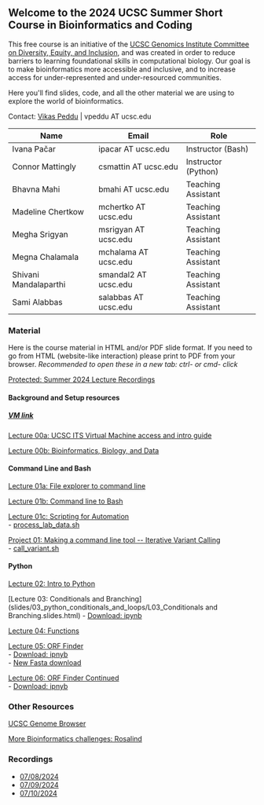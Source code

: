 ## Welcome to the 2024 UCSC Summer Short Course in Bioinformatics and Coding

This free course is an initiative of the [UCSC Genomics Institute Committee on Diversity, Equity, and Inclusion](https://genomics.ucsc.edu/diversity-committee/), 
and was created in order to reduce barriers to learning foundational skills in computational biology.
Our goal is to make bioinformatics more accessible and inclusive, and to increase access for under-represented and under-resourced communities.

Here you'll find slides, code, and all the other material we are using to explore the world of bioinformatics.

Contact: [Vikas Peddu](https://github.com/vpeddu) | vpeddu AT ucsc.edu

| Name                  | Email                | Role                |
|-----------------------|----------------------|---------------------|
| Ivana Pačar           | ipacar AT ucsc.edu   | Instructor (Bash)   |
| Connor Mattingly      | csmattin AT ucsc.edu | Instructor (Python) |
| Bhavna Mahi           | bmahi AT ucsc.edu    | Teaching Assistant  |
| Madeline Chertkow     | mchertko AT ucsc.edu | Teaching Assistant  |
| Megha Srigyan         | msrigyan AT ucsc.edu | Teaching Assistant  |
| Megna Chalamala       | mchalama AT ucsc.edu | Teaching Assistant  |
| Shivani Mandalaparthi | smandal2 AT ucsc.edu | Teaching Assistant  |
| Sami Alabbas          | salabbas AT ucsc.edu | Teaching Assistant  |

### Material

Here is the course material in HTML and/or PDF slide format.
If you need to go from HTML (website-like interaction) please print to PDF from your browser.
*Recommended to open these in a new tab: ctrl- or cmd- click*

[Protected: Summer 2024 Lecture Recordings](https://drive.google.com/drive/folders/1RZjdzRFGXzZr6II2_v10Nr5F-tIvRdW5?usp=drive_link)

#### Background and Setup resources
##### [VM link](https://remotelab.lt.ucsc.edu/#/) 
[Lecture 00a: UCSC ITS Virtual Machine access and intro guide](slides/00_intro_and_background/00a_BSCC_resource_2023.pdf)

[Lecture 00b: Bioinformatics, Biology, and Data](slides/00_intro_and_background/00b_bioinformatics_bio_data.html)  

#### Command Line and Bash

[Lecture 01a: File explorer to command line](slides/01_command_line_and_bash/01a_file_explorer_to_cmdline.html)  

[Lecture 01b: Command line to Bash](slides/01_command_line_and_bash/01b_commandline_to_bash.html)  

[Lecture 01c: Scripting for Automation](slides/01_command_line_and_bash/01c_scripting_for_automation.html)  
	- [process_lab_data.sh](https://github.com/rreggiar/ucsc_scbc_2022/blob/4c704f8751c9c91cbfd162354f76c56113c4cd35/code/process_lab_data.sh)  

[Project 01: Making a command line tool -- Iterative Variant Calling](slides/01_command_line_and_bash/01d_intermediate_bash_scripting.html)  
	- [call_variant.sh](https://github.com/rreggiar/ucsc_scbc_2022/blob/4c704f8751c9c91cbfd162354f76c56113c4cd35/code/call_variant.sh)    

#### Python

[Lecture 02: Intro to Python](slides/02_intro_python/02_intro_python.slides.html)  

[Lecture 03: Conditionals and Branching](slides/03_python_conditionals_and_loops/L03_Conditionals and Branching.slides.html)
	- [Download: ipynb](slides/03_python_conditionals_and_loops/L03_Conditionals_and_Branching.ipynb)  

[Lecture 04: Functions](slides/04_functions/L04_functions.slides.html)  

[Lecture 05: ORF Finder](slides/L05_ORF_finder/L05_ORF_finder.slides.html)  
	- [Download: ipnyb](slides/L05_ORF_finder/L05_ORF_finder.ipynb)  
	- [New Fasta download](https://raw.githubusercontent.com/rreggiar/ucsc_scbc_2022/master/slides/L05_ORF_finder/test.fasta)  

[Lecture 06: ORF Finder Continued](slides/L06_ORF_finder_continued/L06_ORF_finder_student.slides.html)  
	- [Download: ipnyb](slides/L06_ORF_finder_continued/L06_ORF_finder_student.ipynb)  


### Other Resources  

[UCSC Genome Browser](https://genome.ucsc.edu)  

[More Bioinformatics challenges: Rosalind](https://rosalind.info/about/)  


### Recordings
* [07/08/2024](https://youtu.be/vOiL1fXKdWI)
* [07/09/2024](https://youtu.be/b4HxIHqfyrI)
* [07/10/2024](https://youtu.be/GzUIdo2UlhM)
